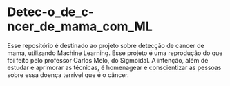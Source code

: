 # Detec-o_de_c-ncer_de_mama_com_ML
Esse repositório é destinado ao projeto sobre detecção de cancer de mama, utilizando Machine Learning. Esse projeto é uma reprodução do que foi feito pelo professor Carlos Melo, do Sigmoidal. A intenção, além de estudar e aprimorar as técnicas, é homenagear e conscientizar as pessoas sobre essa doença terrível que é o câncer.
